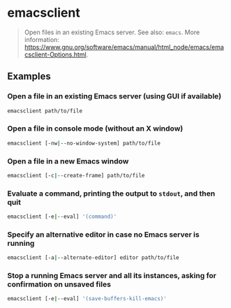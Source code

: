 # emacsclient

> Open files in an existing Emacs server. See also: `emacs`. More information: <https://www.gnu.org/software/emacs/manual/html_node/emacs/emacsclient-Options.html>.

## Examples

### Open a file in an existing Emacs server (using GUI if available)

```bash
emacsclient path/to/file
```

### Open a file in console mode (without an X window)

```bash
emacsclient [-nw|--no-window-system] path/to/file
```

### Open a file in a new Emacs window

```bash
emacsclient [-c|--create-frame] path/to/file
```

### Evaluate a command, printing the output to `stdout`, and then quit

```bash
emacsclient [-e|--eval] '(command)'
```

### Specify an alternative editor in case no Emacs server is running

```bash
emacsclient [-a|--alternate-editor] editor path/to/file
```

### Stop a running Emacs server and all its instances, asking for confirmation on unsaved files

```bash
emacsclient [-e|--eval] '(save-buffers-kill-emacs)'
```

